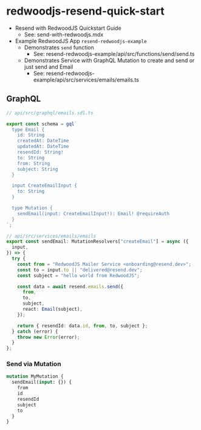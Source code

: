 # redwoodjs-resend-quick-start

- Resend with RedwoodJS Quickstart Guide
  - See: send-with-redwoodjs.mdx
- Example RedwoodJS App `resend-redwoodjs-example`
  - Demonstrates `send` function
    - See: resend-redwoodjs-example/api/src/functions/send/send.ts
  - Demonstrates Service with GraphQL Mutation to create and send or just send and Email
    - See: resend-redwoodjs-example/api/src/services/emails/emails.ts

## GraphQL

```ts
// api/src/graphql/emails.sdl.ts

export const schema = gql`
  type Email {
    id: String
    createdAt: DateTime
    updatedAt: DateTime
    resendId: String!
    to: String
    from: String
    subject: String
  }

  input CreateEmailInput {
    to: String
  }

  type Mutation {
    sendEmail(input: CreateEmailInput!): Email! @requireAuth
  }
`;

// api/src/services/emails/emails
export const sendEmail: MutationResolvers["createEmail"] = async ({
  input,
}) => {
  try {
    const from = "RedwoodJS Mailer Service <onboarding@resend.dev>";
    const to = input.to || "delivered@resend.dev";
    const subject = "hello world from RedwoodJS";

    const data = await resend.emails.send({
      from,
      to,
      subject,
      react: Email(subject),
    });

    return { resendId: data.id, from, to, subject };
  } catch (error) {
    throw new Error(error);
  }
};
```

### Send via Mutation

```graphql
mutation MyMutation {
  sendEmail(input: {}) {
    from
    id
    resendId
    subject
    to
  }
}
```
